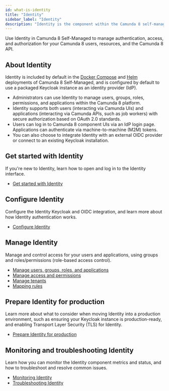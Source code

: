 ```yaml
---
id: what-is-identity
title: "Identity"
sidebar_label: "Identity"
description: "Identity is the component within the Camunda 8 self-managed stack responsible for authentication and authorization."
---
```


Use Identity in Camunda 8 Self-Managed to manage authentication, access, and authorization for your Camunda 8 users, resources, and the Camunda 8 API.

## About Identity

Identity is included by default in the [Docker Compose](/self-managed/setup/deploy/local/docker-compose.md) and [Helm](/self-managed/setup/install.md) deployments of Camunda 8 Self-Managed, and is configured by default to use a packaged Keycloak instance as an identity provider (IdP).

- Administrators can use Identity to manage users, groups, roles, permissions, and applications within the Camunda 8 platform.
- Identity supports both users (interacting via Camunda UIs) and applications (interacting via Camunda APIs, such as job workers) with secure authorization based on OAuth 2.0 standards.
- Users can log in to Camunda 8 component UIs via an IdP login page. Applications can authenticate via machine-to-machine (M2M) tokens.
- You can also choose to integrate Identity with an external OIDC provider or connect to an existing Keycloak installation.

## Get started with Identity

If you're new to Identity, learn how to open and log in to the Identity interface.

- [Get started with Identity](identity-first-steps.md)

## Configure Identity

Configure the Identity Keycloak and OIDC integration, and learn more about how Identity authentication works.

- [Configure Identity](configuration/identity-configuration-overview.md)

## Manage Identity

Manage and control access for your users and applications, using groups and roles/permissions (role-based access control).

- [Manage users, groups, roles, and applications](application-user-group-role-management/identity-application-user-group-role-management-overview.md)
- [Manage access and permissions](access-management/access-management-overview.md)
- [Manage tenants](managing-tenants.md)
- [Mapping rules](mapping-rules.md)

## Prepare Identity for production

Learn more about what to consider when moving Identity into a production environment, such as ensuring your Keycloak instance is production-ready, and enabling Transport Layer Security (TLS) for Identity.

- [Prepare Identity for production](miscellaneous/making-identity-production-ready.md)

## Monitoring and troubleshooting Identity

Learn how you can monitor the Identity component metrics and status, and how to troubleshoot and resolve common issues.

- [Monitoring Identity](miscellaneous/application-monitoring.md)
- [Troubleshooting Identity](miscellaneous/troubleshoot-identity.md)
